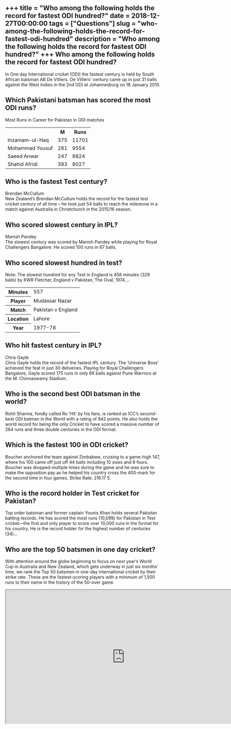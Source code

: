 +++
title = "Who among the following holds the record for fastest ODI hundred?"
date = 2018-12-27T00:00:00
tags = ["Questions"]
slug = "who-among-the-following-holds-the-record-for-fastest-odi-hundred"
description = "Who among the following holds the record for fastest ODI hundred?"
+++
Who among the following holds the record for fastest ODI hundred?
-----------------------------------------------------------------

In One day International cricket (ODI) the fastest century is held by South African batsman AB De Villiers. De Villiers’ century came up in just 31 balls against the West Indies in the 2nd ODI at Johannesburg on 18 January 2015.

Which Pakistani batsman has scored the most ODI runs?
-----------------------------------------------------

Most Runs in Career for Pakistan in ODI matches

<table><tr><th></th><th>M</th><th>Runs</th></tr><tr><td>Inzamam-ul-Haq</td><td>375</td><td>11701</td></tr><tr><td>Mohammad Yousuf</td><td>281</td><td>9554</td></tr><tr><td>Saeed Anwar</td><td>247</td><td>8824</td></tr><tr><td>Shahid Afridi</td><td>393</td><td>8027</td></tr></table>

Who is the fastest Test century?
--------------------------------

Brendan McCullum  
New Zealand’s Brendan McCullum holds the record for the fastest test cricket century of all time – he took just 54 balls to reach the milestone in a match against Australia in Christchurch in the 2015/16 season.

Who scored slowest century in IPL?
----------------------------------

Manish Pandey  
The slowest century was scored by Manish Pandey while playing for Royal Challengers Bangalore. He scored 100 runs in 67 balls.

Who scored slowest hundred in test?
-----------------------------------

Note: The slowest hundred for any Test in England is 458 minutes (329 balls) by KWR Fletcher, England v Pakistan, The Oval, 1974….

<table><tr><th>Minutes</th><td>557</td></tr><tr><th>Player</th><td>Mudassar Nazar</td></tr><tr><th>Match</th><td>Pakistan v England</td></tr><tr><th>Location</th><td>Lahore</td></tr><tr><th>Year</th><td>1977-78</td></tr></table>

Who hit fastest century in IPL?
-------------------------------

Chris Gayle  
Chris Gayle holds the record of the fastest IPL century. The ‘Universe Boss’ achieved the feat in just 30 deliveries. Playing for Royal Challengers Bangalore, Gayle scored 175 runs in only 66 balls against Pune Warriors at the M. Chinnaswamy Stadium.

Who is the second best ODI batsman in the world?
------------------------------------------------

Rohit Sharma, fondly called Ro ‘Hit’ by his fans, is ranked as ICC’s second-best ODI batman in the World with a rating of 842 points. He also holds the world record for being the only Cricket to have scored a massive number of 264 runs and three double centuries in the ODI format.

Which is the fastest 100 in ODI cricket?
----------------------------------------

Boucher anchored the team against Zimbabwe, cruising to a game-high 147, where his 100 came off just off 44 balls including 10 sixes and 8 fours. Boucher was dropped multiple times during the game and he was sure to make the opposition pay as he helped his country cross the 400-mark for the second time in four games. Strike Rate: 216.17 5.

Who is the record holder in Test cricket for Pakistan?
------------------------------------------------------

Top order batsman and former captain Younis Khan holds several Pakistan batting records. He has scored the most runs (10,099) for Pakistan in Test cricket—the first and only player to score over 10,000 runs in the format for his country. He is the record holder for the highest number of centuries (34)…

Who are the top 50 batsmen in one day cricket?
----------------------------------------------

With attention around the globe beginning to focus on next year’s World Cup in Australia and New Zealand, which gets underway in just six months’ time, we rank the Top 50 batsmen in one-day international cricket by their strike rate. These are the fastest-scoring players with a minimum of 1,500 runs to their name in the history of the 50-over game.

<iframe allow="accelerometer; autoplay; clipboard-write; encrypted-media; gyroscope; picture-in-picture" allowfullscreen="" class="__youtube_prefs__  epyt-is-override  no-lazyload" data-no-lazy="1" data-origheight="433" data-origwidth="770" data-skipgform_ajax_framebjll="" height="433" id="_ytid_31507" loading="lazy" src="https://www.youtube.com/embed/otXYd-seL_o?enablejsapi=1&autoplay=0&cc_load_policy=0&cc_lang_pref=&iv_load_policy=1&loop=0&modestbranding=0&rel=1&fs=1&playsinline=0&autohide=2&theme=dark&color=red&controls=1&" title="YouTube player" width="770"></iframe>